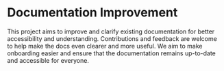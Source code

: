 # Documentation Improvement

This project aims to improve and clarify existing documentation for better accessibility and understanding. Contributions and feedback are welcome to help make the docs even clearer and more useful. We aim to make onboarding easier and ensure that the documentation remains up-to-date and accessible for everyone.
